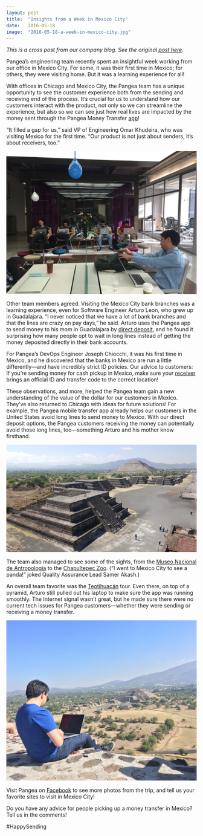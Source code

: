 ```yaml
---
layout: post
title:  "Insights from a Week in Mexico City"
date:   2016-05-18
image:  "2016-05-18-a-week-in-mexico-city.jpg"
---
```

*This is a cross post from our company blog. See the original [post here](http://blog.gopangea.com/pangeas-engineer-teams-insights-from-a-week-in-mexico-city).*

Pangea’s engineering team recently spent an insightful week working from our office in Mexico City. For some, it was their first time in Mexico; for others, they were visiting home. But it was a learning experience for all! 

With offices in Chicago and Mexico City, the Pangea team has a unique opportunity to see the customer experience both from the sending and receiving end of the process. It’s crucial for us to understand how our customers interact with the product, not only so we can streamline the experience, but also so we can see just how real lives are impacted by the money sent through the Pangea Money Transfer [app](https://app.gopangea.com/?utm_source=engineering_blog&utm_campaign=mexico_eng&utm_medium=engineering_blog_post&utm_content=pangeas_engineer_teams_insights_from_a_week_in_mexico_city)!

“It filled a gap for us,” said VP of Engineering Omar Khudeira, who was visiting Mexico for the first time. “Our product is not just about senders, it’s about receivers, too.”

![The team working in our Mexico office.](/assets/2016-05-18-a-week-in-mexico-city/team.jpg "The team working in our Mexico office.")

Other team members agreed. Visiting the Mexico City bank branches was a learning experience, even for Software Engineer Arturo Leon, who grew up in Guadalajara. “I never noticed that we have a lot of bank branches and that the lines are crazy on pay days,” he said. Arturo uses the Pangea app to send money to his mom in Guadalajara by [direct deposit](https://gopangea.com/direct-deposits/?utm_source=engineering_blog&utm_campaign=mexico_eng&utm_medium=engineering_blog_post&utm_content=pangeas_engineer_teams_insights_from_a_week_in_mexico_city), and he found it surprising how many people opt to wait in long lines instead of getting the money deposited directly in their bank accounts. 

For Pangea’s DevOps Engineer Joseph Chiocchi, it was his first time in Mexico, and he discovered that the banks in Mexico are run a little differently—and have incredibly strict ID policies. Our advice to customers: If you’re sending money for cash pickup in Mexico, make sure your [receiver](https://gopangea.com/help.html?utm_source=engineering_blog&utm_campaign=mexico_eng&utm_medium=engineering_blog_post&utm_content=pangeas_engineer_teams_insights_from_a_week_in_mexico_city#receiving-money) brings an official ID and transfer code to the correct location! 

These observations, and more, helped the Pangea team gain a new understanding of the value of the dollar for our customers in Mexico. They’ve also returned to Chicago with ideas for future solutions! For example, the Pangea mobile transfer app already helps our customers in the United States avoid long lines to send money to Mexico. With our direct deposit options, the Pangea customers receiving the money can potentially avoid those long lines, too—something Arturo and his mother know firsthand.

![The pyramids of Teotihuacán.](/assets/2016-05-18-a-week-in-mexico-city/pyramids.jpg "The pyramids of Teotihuacán.")

The team also managed to see some of the sights, from the [Museo Nacional de Antropología](https://en.wikipedia.org/wiki/National_Museum_of_Anthropology_(Mexico)) to the [Chapultepec Zoo](https://en.wikipedia.org/wiki/Chapultepec_Zoo). (“I went to Mexico City to see a panda!” joked Quality Assurance Lead Samer Akash.)

An overall team favorite was the [Teotihuacán](https://en.wikipedia.org/wiki/Teotihuacan) tour. Even there, on top of a pyramid, Arturo still pulled out his laptop to make sure the app was running smoothly. The Internet signal wasn’t great, but he made sure there were no current tech issues for Pangea customers—whether they were sending or receiving a money transfer.
 
![Arturo addressing tech-oncall issues!](/assets/2016-05-18-a-week-in-mexico-city/arturo.jpg "Arturo addressing tech-oncall issues!") 

Visit Pangea on [Facebook](https://www.facebook.com/media/set/?set=a.985213541593647.1073741836.328925073889167&type=3) to see more photos from the trip, and tell us your favorite sites to visit in Mexico City! 

Do you have any advice for people picking up a money transfer in Mexico? Tell us in the comments!

#HappySending